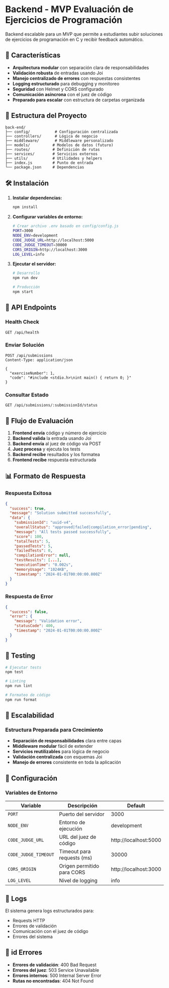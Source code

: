 # Backend - MVP Evaluación de Ejercicios de Programación

Backend escalable para un MVP que permite a estudiantes subir soluciones de ejercicios de programación en C y recibir feedback automático.

## 🚀 Características

- **Arquitectura modular** con separación clara de responsabilidades
- **Validación robusta** de entradas usando Joi
- **Manejo centralizado de errores** con respuestas consistentes
- **Logging estructurado** para debugging y monitoreo
- **Seguridad** con Helmet y CORS configurado
- **Comunicación asíncrona** con el juez de código
- **Preparado para escalar** con estructura de carpetas organizada

## 📁 Estructura del Proyecto

```
back-end/
├── config/           # Configuración centralizada
├── controllers/      # Lógica de negocio
├── middleware/       # Middleware personalizado
├── models/          # Modelos de datos (futuro)
├── routes/          # Definición de rutas
├── services/        # Servicios externos
├── utils/           # Utilidades y helpers
├── index.js         # Punto de entrada
└── package.json     # Dependencias
```

## 🛠️ Instalación

1. **Instalar dependencias:**
   ```bash
   npm install
   ```

2. **Configurar variables de entorno:**
   ```bash
   # Crear archivo .env basado en config/config.js
   PORT=3000
   NODE_ENV=development
   CODE_JUDGE_URL=http://localhost:5000
   CODE_JUDGE_TIMEOUT=30000
   CORS_ORIGIN=http://localhost:3000
   LOG_LEVEL=info
   ```

3. **Ejecutar el servidor:**
   ```bash
   # Desarrollo
   npm run dev
   
   # Producción
   npm start
   ```

## 📡 API Endpoints

### Health Check
```
GET /api/health
```

### Enviar Solución
```
POST /api/submissions
Content-Type: application/json

{
  "exerciseNumber": 1,
  "code": "#include <stdio.h>\nint main() { return 0; }"
}
```

### Consultar Estado
```
GET /api/submissions/:submissionId/status
```

## 🔄 Flujo de Evaluación

1. **Frontend envía** código y número de ejercicio
2. **Backend valida** la entrada usando Joi
3. **Backend envía** al juez de código via POST
4. **Juez procesa** y ejecuta los tests
5. **Backend recibe** resultados y los formatea
6. **Frontend recibe** respuesta estructurada

## 📊 Formato de Respuesta

### Respuesta Exitosa
```json
{
  "success": true,
  "message": "Solution submitted successfully",
  "data": {
    "submissionId": "uuid-v4",
    "overallStatus": "approved|failed|compilation_error|pending",
    "message": "All tests passed successfully",
    "score": 100,
    "totalTests": 5,
    "passedTests": 5,
    "failedTests": 0,
    "compilationError": null,
    "testResults": [...],
    "executionTime": "0.002s",
    "memoryUsage": "1024KB",
    "timestamp": "2024-01-01T00:00:00.000Z"
  }
}
```

### Respuesta de Error
```json
{
  "success": false,
  "error": {
    "message": "Validation error",
    "statusCode": 400,
    "timestamp": "2024-01-01T00:00:00.000Z"
  }
}
```

## 🧪 Testing

```bash
# Ejecutar tests
npm test

# Linting
npm run lint

# Formateo de código
npm run format
```

## 🚀 Escalabilidad

### Estructura Preparada para Crecimiento

- **Separación de responsabilidades** clara entre capas
- **Middleware modular** fácil de extender
- **Servicios reutilizables** para lógica de negocio
- **Validación centralizada** con esquemas Joi
- **Manejo de errores** consistente en toda la aplicación

## 🔧 Configuración

### Variables de Entorno

| Variable | Descripción | Default |
|----------|-------------|---------|
| `PORT` | Puerto del servidor | 3000 |
| `NODE_ENV` | Entorno de ejecución | development |
| `CODE_JUDGE_URL` | URL del juez de código | http://localhost:5000 |
| `CODE_JUDGE_TIMEOUT` | Timeout para requests (ms) | 30000 |
| `CORS_ORIGIN` | Origen permitido para CORS | http://localhost:3000 |
| `LOG_LEVEL` | Nivel de logging | info |

## 📝 Logs

El sistema genera logs estructurados para:
- Requests HTTP
- Errores de validación
- Comunicación con el juez de código
- Errores del sistema

## 🚨 id Errores

- **Errores de validación**: 400 Bad Request
- **Errores del juez**: 503 Service Unavailable
- **Errores internos**: 500 Internal Server Error
- **Rutas no encontradas**: 404 Not Found


